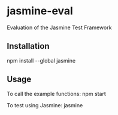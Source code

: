 # jasmine-eval
Evaluation of the Jasmine Test Framework

## Installation
npm install --global jasmine

## Usage
To call the example functions:
npm start

To test using Jasmine:
jasmine
